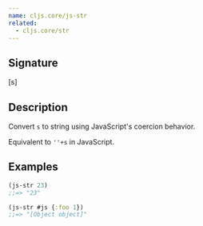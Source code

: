 ```yaml
---
name: cljs.core/js-str
related:
  - cljs.core/str
---
```


## Signature
[s]


## Description

Convert `s` to string using JavaScript's coercion behavior.

Equivalent to `''+s` in JavaScript.


## Examples

```clj
(js-str 23)
;;=> "23"

(js-str #js {:foo 1})
;;=> "[Object object]"
```